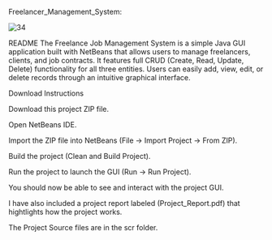 Freelancer_Management_System: 

![34](https://github.com/user-attachments/assets/aa9ddc87-9db0-4895-bb7e-adcaada43dbb)


README
The Freelance Job Management System is a simple Java GUI application built with NetBeans that allows users to manage freelancers, clients, and job contracts. It features full CRUD (Create, Read, Update, Delete) functionality for all three entities. Users can easily add, view, edit, or delete records through an intuitive graphical interface.


Download Instructions


Download this project ZIP file.

Open NetBeans IDE.

Import the ZIP file into NetBeans (File → Import Project → From ZIP).

Build the project (Clean and Build Project).

Run the project to launch the GUI (Run → Run Project).

You should now be able to see and interact with the project GUI.

I have also included a project report labeled (Project_Report.pdf) that hightlights how the project works.

The Project Source files are in the scr folder.
